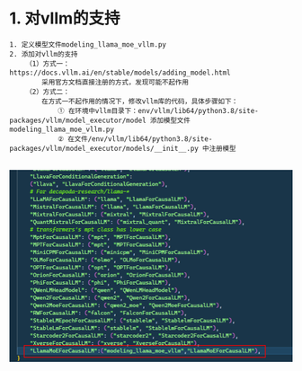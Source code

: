 # 1. 对vllm的支持
    1. 定义模型文件modeling_llama_moe_vllm.py
    2. 添加对vllm的支持
        （1）方式一：   https://docs.vllm.ai/en/stable/models/adding_model.html
            采用官方文档直接注册的方式，发现可能不起作用
        （2）方式二：
            在方式一不起作用的情况下，修改vllm库的代码，具体步骤如下：
                ① 在环境中vllm目录下：env/vllm/lib64/python3.8/site-packages/vllm/model_executor/model 添加模型文件modeling_llama_moe_vllm.py
                ② 在文件/env/vllm/lib64/python3.8/site-packages/vllm/model_executor/models/__init__.py 中注册模型
<p align="center">
    <br>
    <img src="../figures/vllm.png" width="600"/>
    <br>
</p>
